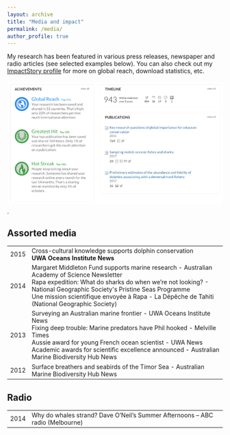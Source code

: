 ```yaml
---
layout: archive
title: "Media and impact"
permalink: /media/
author_profile: true
---
```


My research has been featured in various press releases, newspaper and radio articles (see selected examples below).
You can also check out my <a href="https://profiles.impactstory.org/u/0000-0002-2144-2049">ImpactStory profile</a> for more on global reach, download statistics, etc.

<a href="https://profiles.impactstory.org/u/0000-0002-2144-2049"><img src='/images/PhilBouchet-ImpactStory-May2018.jpg' vspace="5"></a>.


<h2 class="mediasection"> Assorted media</h2>

<table style="width:100%">
  <tr>
    <td class="left">2015</td>
    <td class="right">Cross-cultural knowledge supports dolphin conservation<br>
    <strong>UWA Oceans Institute News</strong></td>
  </tr>

  <tr>
    <td class="left">2014</td>
    <td class="right">Margaret Middleton Fund supports marine research - Australian Academy of Science
    Newsletter<br>
    Rapa expedition: What do sharks do when we’re not looking? - National Geographic Society's Pristine Seas Programme<br>
    Une mission scientifique envoyée à Rapa - La Dépêche de Tahiti (National Geographic Society)</td>
  </tr>

  <tr>
    <td class="left">2013</td>
    <td class="right">Surveying an Australian marine frontier - UWA Oceans Institute News<br>
    Fixing deep trouble: Marine predators have Phil hooked - Melville Times<br>
    Aussie award for young French ocean scientist - UWA News<br>
    Academic awards for scientific excellence announced - Australian Marine Biodiversity Hub News</td>
  </tr>

  <tr>
    <td class="left">2012</td>
    <td class="right">Surface breathers and seabirds of the Timor Sea - Australian Marine Biodiversity Hub News</td>
  </tr>



</table>


<h2 class="mediasection"> Radio</h2>

<table style="width:100%">
  <tr>
    <td class="left">2014</td>
    <td class="right">Why do whales strand? Dave O’Neil’s Summer Afternoons – ABC radio (Melbourne)</td>
  </tr>

</table>

